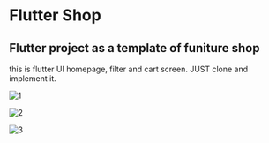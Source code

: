 
# Flutter Shop

## Flutter project as a template of funiture shop
this is flutter UI homepage, filter and cart screen.
JUST clone and implement it.

![1](https://github.com/coderbaba0/furniture_shop_ui/assets/128967105/332a454b-5beb-4a42-978a-eb32926eb329)

![2](https://github.com/coderbaba0/furniture_shop_ui/assets/128967105/d850d578-0c8b-446e-be96-17cc04513bf1)

![3](https://github.com/coderbaba0/furniture_shop_ui/assets/128967105/11a07502-db4b-43aa-953d-ef0cb0a2d250)
